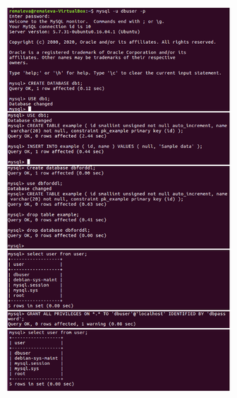 ![alt text](/m3/task3.1/MySQL.1.1.PNG) <br />
![alt text](/m3/task3.1/MySQL.1.2.PNG) <br />
![alt text](/m3/task3.1/MySQL.1.3.PNG) <br />
![alt text](/m3/task3.1/MySQL.1.4.PNG) <br />
![alt text](/m3/task3.1/MySQL.1.5.PNG) <br />
![alt text](/m3/task3.1/MySQL.1.6.PNG) <br />
 

